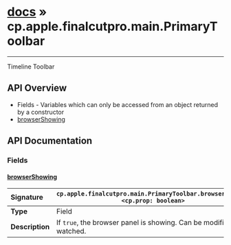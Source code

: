 # [docs](index.md) » cp.apple.finalcutpro.main.PrimaryToolbar
---

Timeline Toolbar

## API Overview
* Fields - Variables which can only be accessed from an object returned by a constructor
 * [browserShowing](#browsershowing)

## API Documentation

### Fields

#### [browserShowing](#browsershowing)
| <span style="float: left;">**Signature**</span> | <span style="float: left;">`cp.apple.finalcutpro.main.PrimaryToolbar.browserShowing <cp.prop: boolean>` </span>                                                          |
| -----------------------------------------------------|---------------------------------------------------------------------------------------------------------|
| **Type**                                             | Field                                                                                         |
| **Description**                                      | If `true`, the browser panel is showing. Can be modified or watched.                                                                                         |

